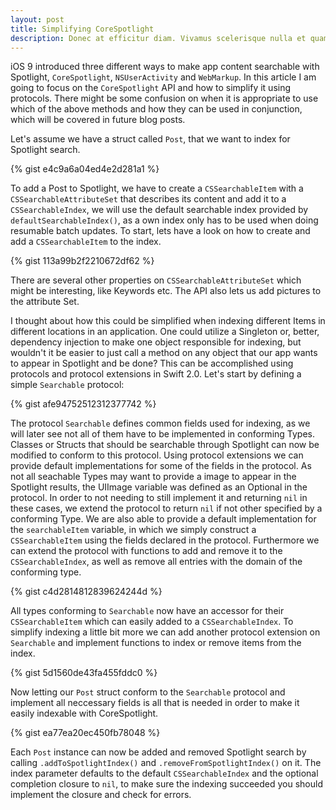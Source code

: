 ```yaml
---
layout: post
title: Simplifying CoreSpotlight
description: Donec at efficitur diam. Vivamus scelerisque nulla et quam feugiat tempor. Etiam pellentesque elit et orci interdum a posuere risus euismod. Aenean convallis dui vitae metus.
---
```


iOS 9 introduced three different ways to make app content searchable with Spotlight, `CoreSpotlight`, `NSUserActivity` and `WebMarkup`. 
In this article I am going to focus on the `CoreSpotlight` API and how to simplify it using protocols. There might be some confusion on when it is appropriate to use which of the above methods and how they can be used in conjunction, which will be covered in future blog posts.

Let's assume we have a struct called `Post`, that we want to index for Spotlight search.

{% gist e4c9a6a04ed4e2d281a1 %}

To add a Post to Spotlight, we have to create a `CSSearchableItem` with a `CSSearchableAttributeSet` that describes its content and add it to a `CSSearchableIndex`, we will use the default searchable index provided by `defaultSearchableIndex()`, as a own index only has to be used when doing resumable batch updates. To start, lets have a look on how to create and add a `CSSearchableItem` to the index.

{% gist 113a99b2f2210672df62 %}

There are several other properties on `CSSearchableAttributeSet` which might be interesting, like Keywords etc. The API also lets us add pictures to the attribute Set.

I thought about how this could be simplified when indexing different Items in different locations in an application. One could utilize a Singleton or, better, dependency injection to make one object responsible for indexing, but wouldn't it be easier to just call a method on any object that our app wants to appear in Spotlight and be done? This can be accomplished using protocols and protocol extensions in Swift 2.0. Let's start by defining a simple `Searchable` protocol:

{% gist afe94752512312377742 %}

The protocol `Searchable` defines common fields used for indexing, as we will later see not all of them have to be implemented in conforming Types. Classes or Structs that should be searchable through Spotlight can now be modified to conform to this protocol.
Using protocol extensions we can provide default implementations for some of the fields in the protocol. As not all seachable Types may want to provide a image to appear in the Spotlight results, the UIImage variable was defined as an Optional in the protocol. In order to not needing to still implement it and returning `nil` in these cases, we extend the protocol to return `nil` if not other specified by a conforming Type. We are also able to provide a default implementation for the `searchableItem` variable, in which we simply construct a `CSSearchableItem` using the fields declared in the protocol. Furthermore we can extend the protocol with functions to add and remove it to the `CSSearchableIndex`, as well as remove all entries with the domain of the conforming type.

{% gist c4d2814812839624244d %}

All types conforming to `Searchable` now have an accessor for their `CSSearchableItem` which can easily added to a `CSSearchableIndex`. To simplify indexing a little bit more we can add another protocol extension on `Searchable` and implement functions to index or remove items from the index.

{% gist 5d1560de43fa455fddc0 %}

Now letting our `Post` struct conform to the `Searchable` protocol and implement all neccessary fields is all that is needed in order to make it easily indexable with CoreSpotlight.

{% gist ea77ea20ec450fb78048 %}

Each `Post` instance can now be added and removed Spotlight search by calling `.addToSpotlightIndex()` and `.removeFromSpotlightIndex()` on it. The index parameter defaults to the default `CSSearchableIndex` and the optional completion closure to `nil`, to make sure the indexing succeeded you should implement the closure and check for errors.
